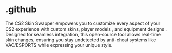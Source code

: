 # .github
The CS2 Skin Swapper empowers you to customize every aspect of your CS2 experience with custom skins, player models , and equipment designs . Designed for seamless integration, this open-source tool allows real-time skin changes, ensuring you stay undetected by anti-cheat systems like VAC/ESPORTS while expressing your unique style.
